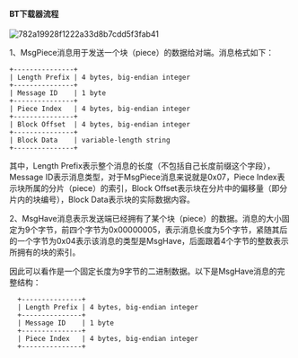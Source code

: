 #### BT下载器流程

![782a19928f1222a33d8b7cdd5f3fab41](https://github.com/AncieaJBM/go-BTDownload/assets/157377021/003df1ab-5791-4333-b584-d4460c02309e)


1、MsgPiece消息用于发送一个块（piece）的数据给对端。消息格式如下：

```
+---------------+
| Length Prefix | 4 bytes, big-endian integer
+---------------+
| Message ID    | 1 byte
+---------------+
| Piece Index   | 4 bytes, big-endian integer
+---------------+
| Block Offset  | 4 bytes, big-endian integer
+---------------+
| Block Data    | variable-length string
+---------------+
```

其中，Length Prefix表示整个消息的长度（不包括自己长度前缀这个字段），Message ID表示消息类型，对于MsgPiece消息来说就是0x07，Piece Index表示块所属的分片（piece）的索引，Block Offset表示块在分片中的偏移量（即分片内的块编号），Block Data表示块的实际数据内容。

2、MsgHave消息表示发送端已经拥有了某个块（piece）的数据。消息的大小固定为9个字节，前四个字节为0x00000005，表示消息长度为5个字节，紧随其后的一个字节为0x04表示该消息的类型是MsgHave，后面跟着4个字节的整数表示所拥有的块的索引。

  因此可以看作是一个固定长度为9字节的二进制数据。以下是MsgHave消息的完整结构：

```
  +---------------+
  | Length Prefix | 4 bytes, big-endian integer
  +---------------+
  | Message ID    | 1 byte
  +---------------+
  | Piece Index   | 4 bytes, big-endian integer
  +---------------+
```

